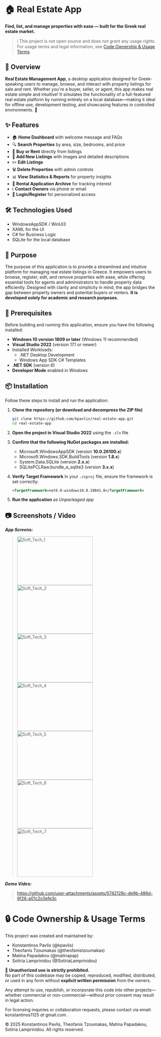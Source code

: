 # 🏠 Real Estate App

**Find, list, and manage properties with ease — built for the Greek real estate market.**

> ℹ️ This project is not open source and does not grant any usage rights.
> For usage terms and legal information, see [Code Ownership & Usage Terms](#-code-ownership--usage-terms).

## 📘 Overview

**Real Estate Management App**, a desktop application designed for Greek-speaking users to manage, browse, and interact with property listings for sale and rent. Whether you're a buyer, seller, or agent, this app makes real estate simple and intuitive! It simulates the functionality of a full-featured real estate platform by running entirely on a local database—making it ideal for offline use, development testing, and showcasing features in controlled environments. 💼

## ✨ Features

- 🏠 **Home Dashboard** with welcome message and FAQs
- 🔍 **Search Properties** by area, size, bedrooms, and price
- 🛒 **Buy or Rent** directly from listings
- 📝 **Add New Listings** with images and detailed descriptions
- ✏️ **Edit Listings**
- 🗑️ **Delete Properties** with admin controls
- 📊 **View Statistics & Reports** for property insights
- 📂 **Rental Application Archive** for tracking interest
- 📞 **Contact Owners** via phone or email
- 🔐 **Login/Register** for personalized access

## 🛠️ Technologies Used

- WindowsAppSDK / WinUI3
- XAML for the UI
- C# for Business Logic
- SQLite for the local database

## 🎯 Purpose

The purpose of this application is to provide a streamlined and intuitive platform for managing real estate listings in Greece. It empowers users to browse, register, edit, and remove properties with ease, while offering essential tools for agents and administrators to handle property data efficiently. Designed with clarity and simplicity in mind, the app bridges the gap between property owners and potential buyers or renters. **It is developed solely for academic and research purposes.**

## 🧰 Prerequisites

Before building and running this application, ensure you have the following installed:

- **Windows 10 version 1809 or later** (Windows 11 recommended)
- **Visual Studio 2022** (version 17.1 or newer)
- Installed Workloads:
  - .NET Desktop Development
  - Windows App SDK C# Templates
- **.NET SDK** (version 6)
- **Developer Mode** enabled in Windows

## 📦 Installation

Follow these steps to install and run the application:

1. **Clone the repository (or download and decompress the ZIP file)**
   ```bash
   git clone https://github.com/kpavlis/real-estate-app.git
   cd real-estate-app
   
2. **Open the project in Visual Studio 2022** using the `.sln` file
3. **Confirm that the following NuGet packages are installed:**
    - Microsoft.WindowsAppSDK (version **10.0.26100.x**)
    - Microsoft.Windows.SDK.BuildTools (version **1.8.x**)
    - System.Data.SQLite (version **2.x.x**)
    - SQLitePCLRaw.bundle_e_sqlite3 (version **3.x.x**)
4. **Verify Target Framework**
     In your `.csproj` file, ensure the framework is set correctly:
   
     ```xml
     <TargetFramework>net6.0-windows10.0.19041.0</TargetFramework>
   
6. **Run the application** as _Unpackaged app_


## 📷 Screenshots / Video

**_App Screens:_**
> <img width="250" height="160" alt="Soft_Tech_1" src="https://github.com/user-attachments/assets/39dc19de-12d5-4d31-af0f-2ad7331ab820" />
> <img width="250" height="160" alt="Soft_Tech_2" src="https://github.com/user-attachments/assets/15e8f41a-d204-4ae6-8831-84f8d3360b7a" />
> <img width="250" height="160" alt="Soft_Tech_3" src="https://github.com/user-attachments/assets/845a4245-1bff-42be-ae1a-aadb26c7f039" />
> <img width="250" height="160" alt="Soft_Tech_4" src="https://github.com/user-attachments/assets/37fa6197-ee20-4708-b555-7aec7ef34419" />
> <img width="250" height="160" alt="Soft_Tech_5" src="https://github.com/user-attachments/assets/06b85138-a164-4944-959b-52a1e4a5e5da" />
> <img width="250" height="160" alt="Soft_Tech_6" src="https://github.com/user-attachments/assets/a6b74ac2-215b-4067-a1ac-e4a4b1212d31" />
> <img width="250" height="160" alt="Soft_Tech_7" src="https://github.com/user-attachments/assets/beaee7a7-2277-422e-9825-78d5531538d0" />

**_Demo Video:_**

> https://github.com/user-attachments/assets/5742128c-de9b-486d-9f26-a01c2c0efe3c

# 🔒 Code Ownership & Usage Terms

This project was created and maintained by:

- Konstantinos Pavlis (@kpavlis)
- Theofanis Tzoumakas (@theofanistzoumakas)
- Matina Papadakou (@matinapap)
- Sotiria Lamprinidou (@SotiriaLamprinidou)

🚫 **Unauthorized use is strictly prohibited.**  
No part of this codebase may be copied, reproduced, modified, distributed, or used in any form without **explicit written permission** from the owners.

Any attempt to use, republish, or incorporate this code into other projects—whether commercial or non-commercial—without prior consent may result in legal action.

For licensing inquiries or collaboration requests, please contact via email: konstantinos1125 _at_ gmail.com .

© 2025 Konstantinos Pavlis, Theofanis Tzoumakas, Matina Papadakou, Sotiria Lamprinidou. All rights reserved.

